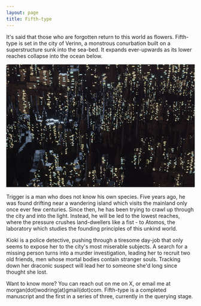 ```yaml
---
layout: page
title: Fifth-type
---
```


It's said that those who are forgotten return to this world as flowers. Fifth-type is set in the city of Verinn, a monstrous conurbation built on a superstructure sunk into the sea-bed. It expands ever-upwards as its lower reaches collapse into the ocean below. 

![Verinn!](verinn.png)

Trigger is a man who does not know his own species. Five years ago, he was found drifting near a wandering island which visits the mainland only once ever few centuries. Since then, he has been trying to crawl up through the city and into the light. Instead, he will be led to the lowest reaches, where the pressure crushes land-dwellers like a fist - to Atomos, the laboratory which studies the founding principles of this unkind world.

Kioki is a police detective, pushing through a tiresome day-job that only seems to expose her to the city's most miserable subjects. A search for a missing person turns into a murder investigation, leading her to recruit two old friends, men whose mortal bodies contain stranger souls. Tracking down her draconic suspect will lead her to someone she'd long since thought she lost.

Want to know more? You can reach out on me on X, or email me at morgan(dot)wodring(at)gmail(dot)com. Fifth-type is a completed manuscript and the first in a series of three, currently in the querying stage.
